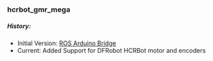 ### hcrbot_gmr_mega

##### History:
* Initial Version: [ROS Arduino Bridge](http://wiki.ros.org/ros_arduino_bridge)
* Current: Added Support for DFRobot HCRBot motor and encoders
